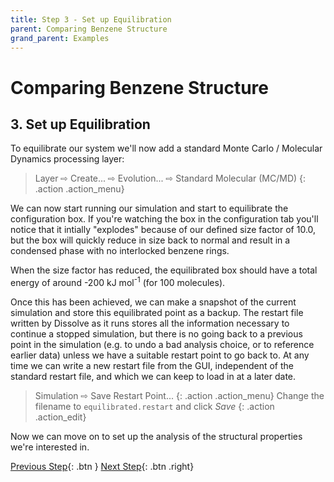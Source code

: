 ```yaml
---
title: Step 3 - Set up Equilibration
parent: Comparing Benzene Structure
grand_parent: Examples
---
```

# Comparing Benzene Structure

## 3. Set up Equilibration

To equilibrate our system we'll now add a standard Monte Carlo / Molecular Dynamics processing layer:

> Layer &#8680; Create... &#8680; Evolution... &#8680; Standard Molecular (MC/MD)
{: .action .action_menu}

We can now start running our simulation and start to equilibrate the configuration box. If you're watching the box in the configuration tab you'll notice that it intially "explodes" because of our defined size factor of 10.0, but the box will quickly reduce in size back to normal and result in a condensed phase with no interlocked benzene rings.

When the size factor has reduced, the equilibrated box should have a total energy of around -200 kJ mol<sup>-1</sup> (for 100 molecules).

Once this has been achieved, we can make a snapshot of the current simulation and store this equilibrated point as a backup. The restart file written by Dissolve as it runs stores all the information necessary to continue a stopped simulation, but there is no going back to a previous point in the simulation (e.g. to undo a bad analysis choice, or to reference earlier data) unless we have a suitable restart point to go back to. At any time we can write a new restart file from the GUI, independent of the standard restart file, and which we can keep to load in at a later date.

> Simulation &#8680; Save Restart Point...
{: .action .action_menu}
> Change the filename to `equilibrated.restart` and click _Save_
{: .action .action_edit}

Now we can move on to set up the analysis of the structural properties we're interested in.

[Previous Step](step2.md){: .btn }   [Next Step](step4.md){: .btn .right}
